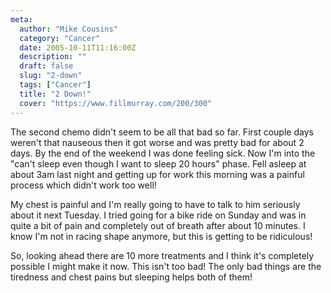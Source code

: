 ```yaml
---
meta:
  author: "Mike Cousins"
  category: "Cancer"
  date: 2005-10-11T11:16:00Z
  description: ""
  draft: false
  slug: "2-down"
  tags: ["Cancer"]
  title: "2 Down!"
  cover: "https://www.fillmurray.com/200/300"
---
```


The second chemo didn't seem to be all that bad so far. First couple days
weren't that nauseous then it got worse and was pretty bad for about 2 days. By
the end of the weekend I was done feeling sick. Now I'm into the "can't sleep
even though I want to sleep 20 hours" phase. Fell asleep at about 3am last night
and getting up for work this morning was a painful process which didn't work too
well!

My chest is painful and I'm really going to have to talk to him seriously about
it next Tuesday. I tried going for a bike ride on Sunday and was in quite a bit
of pain and completely out of breath after about 10 minutes. I know I'm not in
racing shape anymore, but this is getting to be ridiculous!

So, looking ahead there are 10 more treatments and I think it's completely
possible I might make it now. This isn't too bad! The only bad things are the
tiredness and chest pains but sleeping helps both of them!
